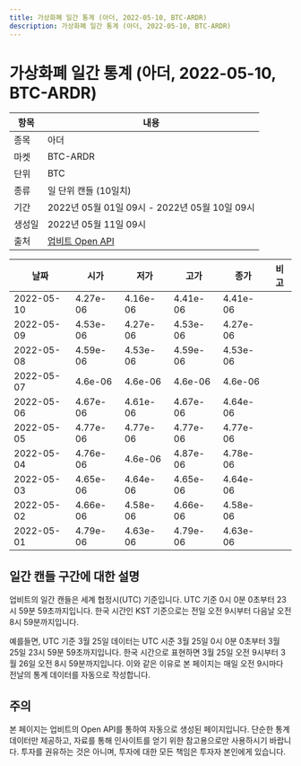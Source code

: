 ```yaml
---
title: 가상화폐 일간 통계 (아더, 2022-05-10, BTC-ARDR)
description: 가상화폐 일간 통계 (아더, 2022-05-10, BTC-ARDR)
---
```



가상화폐 일간 통계 (아더, 2022-05-10, BTC-ARDR)
===

|항목|내용|
|--|--|
|종목|아더|
|마켓|BTC-ARDR|
|단위|BTC|
|종류|일 단위 캔들 (10일치)|
|기간|2022년 05월 01일 09시 - 2022년 05월 10일 09시|
|생성일|2022년 05월 11일 09시|
|출처|[업비트 Open API](https://docs.upbit.com)|


|날짜|시가|저가|고가|종가|비고|
|--|--|--|--|--|--|
|2022-05-10|4.27e-06|4.16e-06|4.41e-06|4.41e-06|    |
|2022-05-09|4.53e-06|4.27e-06|4.53e-06|4.27e-06|    |
|2022-05-08|4.59e-06|4.53e-06|4.59e-06|4.53e-06|    |
|2022-05-07|4.6e-06|4.6e-06|4.6e-06|4.6e-06|    |
|2022-05-06|4.67e-06|4.61e-06|4.67e-06|4.64e-06|    |
|2022-05-05|4.77e-06|4.77e-06|4.77e-06|4.77e-06|    |
|2022-05-04|4.76e-06|4.6e-06|4.87e-06|4.78e-06|    |
|2022-05-03|4.65e-06|4.64e-06|4.65e-06|4.64e-06|    |
|2022-05-02|4.66e-06|4.58e-06|4.66e-06|4.58e-06|    |
|2022-05-01|4.79e-06|4.63e-06|4.79e-06|4.63e-06|    |


일간 캔들 구간에 대한 설명
---


업비트의 일간 캔들은 세계 협정시(UTC) 기준입니다. 
UTC 기준 0시 0분 0초부터 23시 59분 59초까지입니다. 
한국 시간인 KST 기준으로는 전일 오전 9시부터 다음날 오전 8시 59분까지입니다. 


예를들면, UTC 기준 3월 25일 데이터는 UTC 시준 3월 25일 0시 0분 0초부터 3월 25일 23시 59분 59초까지입니다. 
한국 시간으로 표현하면 3월 25일 오전 9시부터 3월 26일 오전 8시 59분까지입니다. 
이와 같은 이유로 본 페이지는 매일 오전 9시마다 전날의 통계 데이터를 자동으로 작성합니다. 


주의
---


본 페이지는 업비트의 Open API를 통하여 자동으로 생성된 페이지입니다. 
단순한 통계 데이터만 제공하고, 자료를 통해 인사이트를 얻기 위한 참고용으로만 사용하시기 바랍니다. 
투자를 권유하는 것은 아니며, 투자에 대한 모든 책임은 투자자 본인에게 있습니다. 
